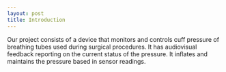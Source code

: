 ```yaml
---
layout: post
title: Introduction
---
```


Our project consists of a device that monitors and controls cuff pressure of breathing tubes used
during surgical procedures. It has audiovisual feedback reporting on the current status of the
pressure. It inflates and maintains the pressure based in sensor readings.
